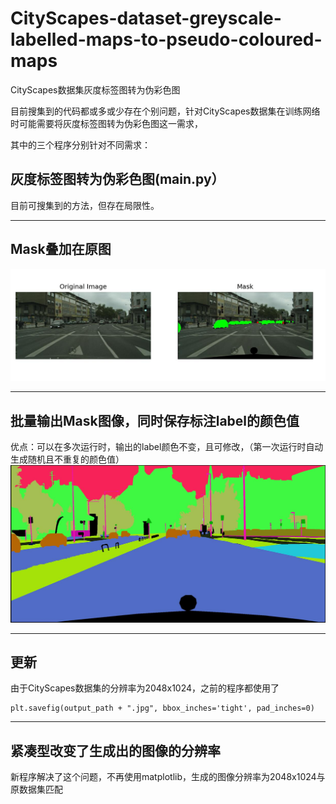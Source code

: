 # CityScapes-dataset-greyscale-labelled-maps-to-pseudo-coloured-maps
CityScapes数据集灰度标签图转为伪彩色图


目前搜集到的代码都或多或少存在个别问题，针对CityScapes数据集在训练网络时可能需要将灰度标签图转为伪彩色图这一需求，

其中的三个程序分别针对不同需求：

**灰度标签图转为伪彩色图(main.py）**         
---------------------------------------------------------                              
 目前可搜集到的方法，但存在局限性。                                         
                                               
--------------------------------------------------------------------------------------


**Mask叠加在原图**
--------------------------------------------------------------------------
![Mask叠加在原图](https://github.com/thePOET8/CityScapes-dataset-greyscale-labelled-maps-to-pseudo-coloured-maps/blob/main/README.assets/Mask_on_pic.jpg)



-------------------------------------------------------------------------------------------------------------------




**批量输出Mask图像，同时保存标注label的颜色值**
----------------------------------------------------------------------
优点：可以在多次运行时，输出的label颜色不变，且可修改，（第一次运行时自动生成随机且不重复的颜色值）
![批量输出Mask图像](https://github.com/thePOET8/CityScapes-dataset-greyscale-labelled-maps-to-pseudo-coloured-maps/blob/main/README.assets/Mask.jpg)

--------------------------------------------------------------------------------
**更新**
----------------------------------------------------------------------------------
由于CityScapes数据集的分辨率为2048x1024，之前的程序都使用了
 

    plt.savefig(output_path + ".jpg", bbox_inches='tight', pad_inches=0)
----------------------------------------------------------------------------------
紧凑型改变了生成出的图像的分辨率
---------------------------------------
新程序解决了这个问题，不再使用matplotlib，生成的图像分辨率为2048x1024与原数据集匹配
